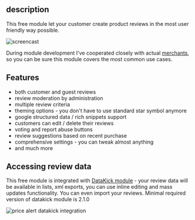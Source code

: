 ## description

This free module let your customer create product reviews in the most user friendly way possible.

![screencast](https://www.getdatakick.com/images/extras/revws-product-reviews/screencast.gif)

During module development I've cooperated closely with actual [merchants](https://forum.thirtybees.com/topic/1235/i-m-going-to-create-a-free-module), so you can be sure this module covers the most common use cases.

## Features

- both customer and guest reviews
- review moderation by administration
- multiple review criteria
- theming options - you don't have to use standard star symbol anymore
- google structured data / rich snippets support
- customers can edit / delete their reviews
- voting and report abuse buttons
- review suggestions based on recent purchase
- comprehensive settings - you can tweak almost anything
- and much more

## Accessing review data

This free module is integrated with [DataKick module](https://www.getdatakick.com/) - your review data will be available in lists, xml exports, you can use inline editing and mass updates functionality. You can even import your reviews. Minimal required version of datakick module is 2.1.0

![price alert datakick integration](https://www.getdatakick.com/images/extras/revws-product-reviews/image-5.png)
